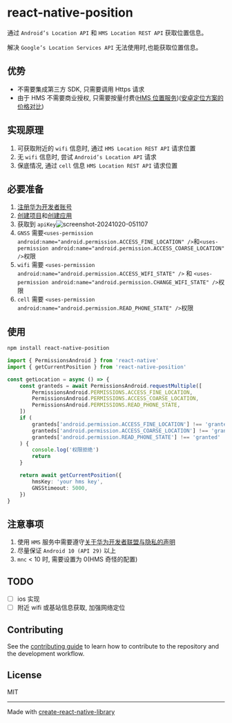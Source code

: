 # react-native-position

通过 `Android’s Location API` 和 `HMS Location REST API` 获取位置信息。

解决 `Google’s Location Services API` 无法使用时,也能获取位置信息。

## 优势

-   不需要集成第三方 SDK, 只需要调用 Https 请求
-   由于 HMS 不需要商业授权, 只需要按量付费([HMS 位置服务](https://developer.huawei.com/consumer/cn/doc/HMSCore-References/web-network-location-0000001051602603))([安卓定位方案的价格对比](http://www.likehide.com/blogs/android/location_server/))

## 实现原理

1. 可获取附近的 `wifi` 信息时, 通过 `HMS Location REST API` 请求位置
2. 无 `wifi` 信息时, 尝试 `Android’s Location API` 请求
3. 保底情况, 通过 `cell` 信息 `HMS Location REST API` 请求位置

## 必要准备

1. [注册华为开发者账号](https://developer.huawei.com/consumer/cn/doc/start/registration-and-verification-0000001053628148)
2. [创建项目](https://developer.huawei.com/consumer/cn/doc/app/agc-help-createproject-0000001100334664)和[创建应用](https://developer.huawei.com/consumer/cn/doc/app/agc-help-createapp-0000001146718717)
3. 获取到 `apiKey`![screenshot-20241020-051107](https://github.com/user-attachments/assets/4dd30de6-a541-46e0-9ed8-38be44b3754a)
4. `GNSS` 需要`<uses-permission android:name="android.permission.ACCESS_FINE_LOCATION" />`和`<uses-permission android:name="android.permission.ACCESS_COARSE_LOCATION" />`权限
5. `wifi` 需要 `<uses-permission android:name="android.permission.ACCESS_WIFI_STATE" />` 和 `<uses-permission android:name="android.permission.CHANGE_WIFI_STATE" />`权限
6. `cell` 需要 `<uses-permission android:name="android.permission.READ_PHONE_STATE" />`权限

## 使用

```sh
npm install react-native-position
```

```ts
import { PermissionsAndroid } from 'react-native'
import { getCurrentPosition } from 'react-native-position'

const getLocation = async () => {
    const granteds = await PermissionsAndroid.requestMultiple([
        PermissionsAndroid.PERMISSIONS.ACCESS_FINE_LOCATION,
        PermissionsAndroid.PERMISSIONS.ACCESS_COARSE_LOCATION,
        PermissionsAndroid.PERMISSIONS.READ_PHONE_STATE,
    ])
    if (
        granteds['android.permission.ACCESS_FINE_LOCATION'] !== 'granted' ||
        granteds['android.permission.ACCESS_COARSE_LOCATION'] !== 'granted' ||
        granteds['android.permission.READ_PHONE_STATE'] !== 'granted'
    ) {
        console.log('权限拒绝')
        return
    }

    return await getCurrentPosition({
        hmsKey: 'your hms key',
        GNSStimeout: 5000,
    })
}
```

## 注意事项

1. 使用 `HMS` 服务中需要遵守[关于华为开发者联盟与隐私的声明](https://developer.huawei.com/consumer/cn/devservice/term)
2. 尽量保证 `Android 10 (API 29)` 以上
3. `mnc` < 10 时, 需要设置为 0(HMS 奇怪的配置)

## TODO

-   [ ] ios 实现
-   [ ] 附近 wifi 或基站信息获取, 加强网络定位

## Contributing

See the [contributing guide](CONTRIBUTING.md) to learn how to contribute to the repository and the development workflow.

## License

MIT

---

Made with [create-react-native-library](https://github.com/callstack/react-native-builder-bob)
